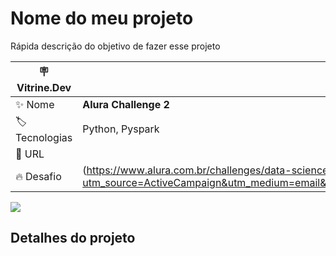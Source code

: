 # Nome do meu projeto

Rápida descrição do objetivo de fazer esse projeto

| :placard: Vitrine.Dev |     |
| -------------  | --- |
| :sparkles: Nome        | **Alura Challenge 2**
| :label: Tecnologias | Python, Pyspark
| :rocket: URL         | 
| :fire: Desafio     | (https://www.alura.com.br/challenges/data-science-2/semana-01-transformacao-dados-pyspark?utm_source=ActiveCampaign&utm_medium=email&utm_content=%5BChallenge+Data+Science%5D+Aula+01+Liberada%21&utm_campaign=%5BChallenges%5D+%28Dados+2a+ed+%29+Libera%C3%A7%C3%A3o+da+aula+01+%2B+convite+live+dive+coding&vgo_ee=5whgwEI%2Fnq6waCE4BFjV2hTOEXnhICcutQ3OCVMZJx8%3D)
<!-- Inserir imagem com a #vitrinedev ao final do link -->
![](https://via.placeholder.com/1200x500.png?text=imagem+lindona+do+meu+projeto#vitrinedev)

## Detalhes do projeto

